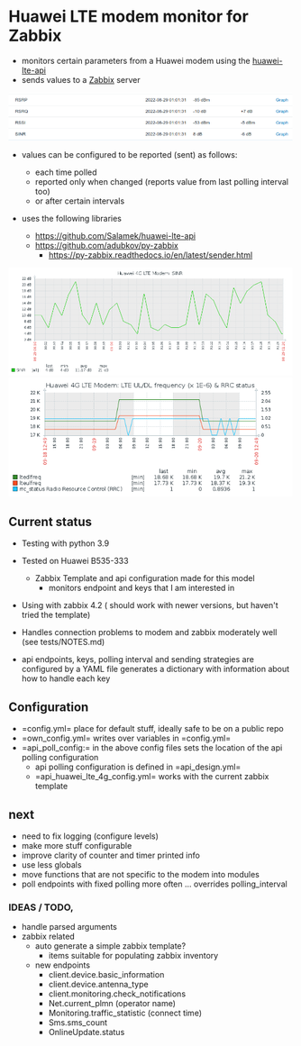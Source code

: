 # Huawei LTE modem monitor for Zabbix

* monitors certain parameters from a Huawei modem using the [huawei-lte-api](https://github.com/Salamek/huawei-lte-api)
* sends values to a [Zabbix](https://www.zabbix.com/) server 

![Signal_Screenshot](Signal_Screenshot.png)

* values can be configured to be reported (sent) as follows:
    * each time polled
    * reported only when changed  (reports value from last polling interval too)
    * or after certain intervals

* uses the following libraries
    * https://github.com/Salamek/huawei-lte-api
	* https://github.com/adubkov/py-zabbix
        * https://py-zabbix.readthedocs.io/en/latest/sender.html

![SINR_Graph](SINR_Graph.png)
![UL/DL,RRC](ul_dl_rrc_Graph.png)

## Current status

* Testing with python 3.9
* Tested on Huawei B535-333
  * Zabbix Template and api configuration made for this model
    * monitors endpoint and keys that I am interested in
* Using with zabbix 4.2 ( should work with newer versions, but haven't tried the template)

* Handles connection problems to modem and zabbix moderately well
  (see tests/NOTES.md)
* api endpoints, keys, polling interval and sending strategies are configured by a YAML
  file generates a dictionary with information about how to handle each key

## Configuration

* =config.yml= place for default stuff, ideally safe to be on a public repo
* =own_config.yml= writes over variables in =config.yml=
* =api_poll_config:= in the above config files sets the location of the api polling configuration
  * api polling configuration is defined in =api_design.yml=
  * =api_huawei_lte_4g_config.yml= works with the current zabbix template

## next
* need to fix logging (configure levels)
* make more stuff configurable 
* improve clarity of counter and timer printed info
* use less globals 
* move functions that are not specific to the modem into modules
* poll endpoints with fixed polling more often ... overrides polling_interval

### IDEAS / TODO,
- handle parsed arguments
- zabbix related
  - auto generate a simple zabbix template?
    - items suitable for populating zabbix inventory
  - new endpoints
    - client.device.basic_information
    - client.device.antenna_type
    - client.monitoring.check_notifications
    - Net.current_plmn (operator name)
    - Monitoring.traffic_statistic (connect time)
    - Sms.sms_count
    - OnlineUpdate.status
